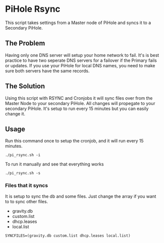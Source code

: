 # PiHole Rsync
This script takes settings from a Master node of PiHole and syncs it to a Secondary PiHole.

## The Problem
Having only one DNS server will setup your home network to fail. It's is best practice to have two seperate DNS servers for a failover if the Primary fails or updates.
If you use your PiHole for local DNS names, you need to make sure both servers have the same records.

## The Solution
Using this script with RSYNC and Cronjobs it will sync files over from the Master Node to your secondary PiHole. All changes will propegate to your secondary PiHole. It's setup to run every 15 minutes but you can easily change it.

## Usage
Run this command once to setup the cronjob, and it will run every 15 minutes.
```shell
./pi_rsync.sh -i
```


To run it manually and see that everything works
```shell
./pi_rsync.sh -s
```

### Files that it syncs
It is setup to sync the db and some files. Just change the array if you want to to sync other files.

* gravity.db
* custom.list
* dhcp.leases
* local.list

```shell
SYNCFILES=(gravity.db custom.list dhcp.leases local.list) 
```
